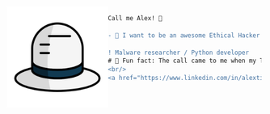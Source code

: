 <img align="left" height="200" src="https://raw.githubusercontent.com/alextibor/alextibor/main/repofiles/png/hacking/white-hat.png"/>

```diff
Call me Alex! 👋

- 🏁 I want to be an awesome Ethical Hacker | Pentester

! Malware researcher / Python developer
# 🤣 Fun fact: The call came to me when my Tibia account was hacked (👍≖‿‿≖)👍
<br/>
<a href="https://www.linkedin.com/in/alextibor" target="_blank"><img src="https://img.shields.io/badge/-LinkedIn-0077b5"></a> <a href="https://twitter.com/alextibor_" target="_blank"><img src="https://img.shields.io/badge/-Twitter-00acee"></a> <a href="https://app.hackthebox.com/profile/38977" target="_blank"><img src="https://img.shields.io/badge/-HTB-9FEF00"></a> <a href="https://hackerone.com/alextibor" target="_blank"><img src="https://img.shields.io/badge/-HackerOne-474747"></a>
```
